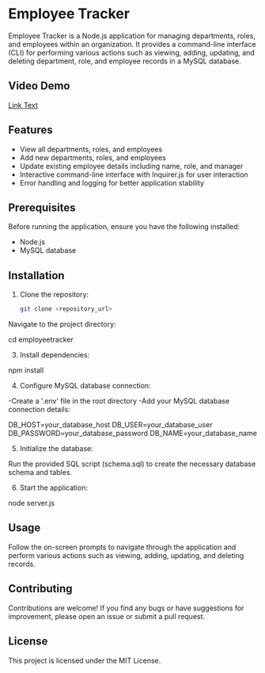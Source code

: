 # Employee Tracker

Employee Tracker is a Node.js application for managing departments, roles, and employees within an organization. It provides a command-line interface (CLI) for performing various actions such as viewing, adding, updating, and deleting department, role, and employee records in a MySQL database.

## Video Demo

[Link Text](URL)

## Features

- View all departments, roles, and employees
- Add new departments, roles, and employees
- Update existing employee details including name, role, and manager
- Interactive command-line interface with Inquirer.js for user interaction
- Error handling and logging for better application stability

## Prerequisites

Before running the application, ensure you have the following installed:

- Node.js
- MySQL database

## Installation

1. Clone the repository:

   ```bash
   git clone <repository_url>
Navigate to the project directory:

cd employeetracker

3. Install dependencies:

npm install

4. Configure MySQL database connection:

-Create a '.env' file in the root directory
-Add your MySQL database connection details:

DB_HOST=your_database_host
DB_USER=your_database_user
DB_PASSWORD=your_database_password
DB_NAME=your_database_name

5. Initialize the database:

Run the provided SQL script (schema.sql) to create the necessary database schema and tables.

6. Start the application:

node server.js

## Usage

Follow the on-screen prompts to navigate through the application and perform various actions such as viewing, adding, updating, and deleting records.

## Contributing

Contributions are welcome! If you find any bugs or have suggestions for improvement, please open an issue or submit a pull request.

## License

This project is licensed under the MIT License.

